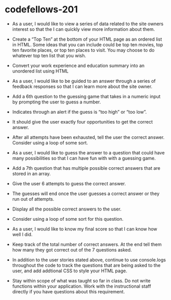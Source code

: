 # codefellows-201
+ As a user, I would like to view a series of data related to the site owners interest so that the I can quickly view more information about them.

+ Create a “Top Ten” at the bottom of your HTML page as an ordered list in HTML. Some ideas that you can include could be top ten movies, top ten favorite places, or top ten places to visit. You may choose to do whatever top ten list that you wish.

+ Convert your work experience and education summary into an unordered list using HTML

+ As a user, I would like to be guided to an answer through a series of feedback responses so that I can learn more about the site owner.
 
+ Add a 6th question to the guessing game that takes in a numeric input by prompting the user to guess a number.

+ Indicates through an alert if the guess is “too high” or “too low”.

+ It should give the user exactly four opportunities to get the correct answer.
 
+ After all attempts have been exhausted, tell the user the correct answer. Consider using a loop of some sort.

+ As a user, I would like to guess the answer to a question that could have many possibilities so that I can have fun with with a guessing game.

+ Add a 7th question that has multiple possible correct answers that are stored in an array.

+ Give the user 6 attempts to guess the correct answer.

+ The guesses will end once the user guesses a correct answer or they run out of attempts.

+ Display all the possible correct answers to the user.

+ Consider using a loop of some sort for this question.

+ As a user, I would like to know my final score so that I can know how well I did.

+ Keep track of the total number of correct answers. At the end tell them how many they got correct out of the 7 questions asked.

+ In addition to the user stories stated above, continue to use console.logs throughout the code to track the questions that are being asked to the user, and add addtional CSS to style your HTML page.

+ Stay within scope of what was taught so far in class. Do not write functions within your application. Work with the instructional staff directly if you have questions about this requirement.


